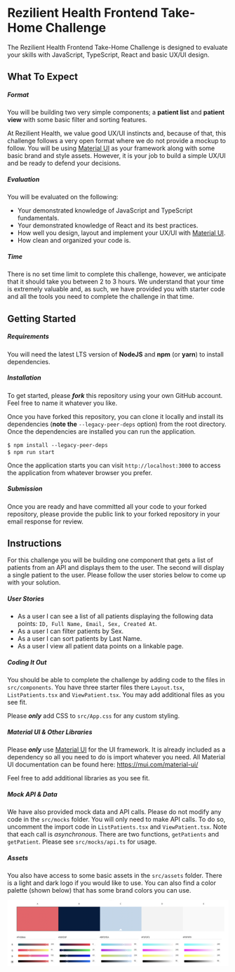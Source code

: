 # Rezilient Health Frontend Take-Home Challenge

The Rezilient Health Frontend Take-Home Challenge is designed to evaluate your skills with JavaScript, TypeScript, React and basic UX/UI design.

## What To Expect

##### Format

You will be building two very simple components; a **patient list** and **patient view** with some basic filter and sorting features.

At Rezilient Health, we value good UX/UI instincts and, because of that, this challenge follows a very open format where we do not provide a mockup to follow. You will be using [Material UI](https://mui.com/) as your framework along with some basic brand and style assets. However, it is your job to build a simple UX/UI and be ready to defend your decisions.

##### Evaluation

You will be evaluated on the following:

- Your demonstrated knowledge of JavaScript and TypeScript fundamentals.
- Your demonstrated knowledge of React and its best practices.
- How well you design, layout and implement your UX/UI with [Material UI](https://mui.com/).
- How clean and organized your code is.

##### Time

There is no set time limit to complete this challenge, however, we anticipate that it should take you between 2 to 3 hours. We understand that your time is extremely valuable and, as such, we have provided you with starter code and all the tools you need to complete the challenge in that time.

## Getting Started

##### Requirements

You will need the latest LTS version of **NodeJS** and **npm** (or **yarn**) to install dependencies.

##### Installation

To get started, please **_fork_** this repository using your own GitHub account. Feel free to name it whatever you like.

Once you have forked this repository, you can clone it locally and install its dependencies (**note the** `--legacy-peer-deps` option) from the root directory. Once the dependencies are installed you can run the application.

```
$ npm install --legacy-peer-deps
$ npm run start
```

Once the application starts you can visit `http://localhost:3000` to access the application from whatever browser you prefer.

##### Submission

Once you are ready and have committed all your code to your forked repository, please provide the public link to your forked repository in your email response for review.

## Instructions

For this challenge you will be building one component that gets a list of patients from an API and displays them to the user. The second will display a single patient to the user. Please follow the user stories below to come up with your solution.

##### User Stories

- As a user I can see a list of all patients displaying the following data points: `ID, Full Name, Email, Sex, Created At`.
- As a user I can filter patients by Sex.
- As a user I can sort patients by Last Name.
- As a user I view all patient data points on a linkable page.

##### Coding It Out

You should be able to complete the challenge by adding code to the files in `src/components`. You have three starter files there `Layout.tsx`, `ListPatients.tsx` and `ViewPatient.tsx`. You may add additional files as you see fit.

Please **_only_** add CSS to `src/App.css` for any custom styling.

##### Material UI & Other Libraries

Please **_only_** use [Material UI](https://mui.com/) for the UI framework. It is already included as a dependency so all you need to do is import whatever you need. All Material UI documentation can be found here: https://mui.com/material-ui/

Feel free to add additional libraries as you see fit.

##### Mock API & Data

We have also provided mock data and API calls. Please do not modify any code in the `src/mocks` folder. You will only need to make API calls. To do so, uncomment the import code in `ListPatients.tsx` and `ViewPatient.tsx`. Note that each call is _asynchronous_. There are two functions, `getPatients` and `getPatient`. Please see `src/mocks/api.ts` for usage.

##### Assets

You also have access to some basic assets in the `src/assets` folder. There is a light and dark logo if you would like to use. You can also find a color palette (shown below) that has some brand colors you can use.

![](./src/assets/rezilient-colors.png)
